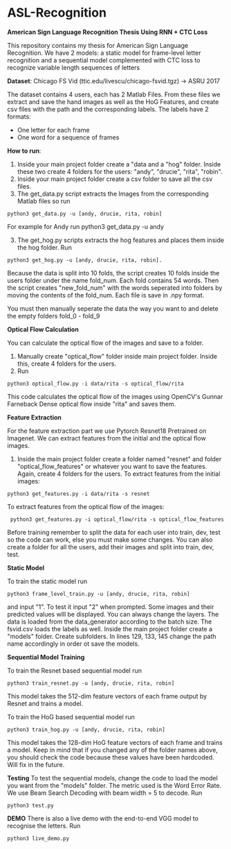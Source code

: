 # ASL-Recognition
**American Sign Language Recognition Thesis Using RNN + CTC Loss**

This repository contains my thesis for American Sign Language Recognition.
We have 2 models: a static model for frame-level letter recognition and a sequential model complemented with CTC loss to recognize variable length  sequences of letters

**Dataset**: 
Chicago FS Vid  (ttic.edu/livescu/chicago-fsvid.tgz) -> ASRU 2017

The dataset contains 4 users, each has 2 Matlab Files.
From these files we extract and save the hand images as well as the HoG Features, and create csv files with the path and the corresponding labels.
The labels have 2 formats: 
- One letter for each frame
- One word for a sequence of frames

**How to run**:
1. Inside your main project folder create a "data and a "hog" folder. Inside these two create 4 folders for the users: "andy", "drucie", "rita", "robin".
2. Inside your main project folder create a csv folder to save all the csv files.
3. The get_data.py script extracts the Images from the corresponding Matlab files so run
  ```
  python3 get_data.py -u [andy, drucie, rita, robin]
  ```
  For example for Andy run python3 get_data.py -u andy 
  
3. The get_hog.py scripts extracts the hog features and places them inside the hog folder. Run
```
python3 get_hog.py -u [andy, drucie, rita, robin].
```
 Because the data is split into 10 folds, the script creates 10 folds inside the users folder under the name fold_num. Each fold contains 54 words.
 Then the script creates "new_fold_num"  with the words seperated into folders by moving the contents of the fold_num. Each file is save in .npy format.
 
 You must then manually seperate the data the way you want to and delete the empty folders fold_0 - fold_9
 
 **Optical Flow Calculation**
 
 You can calculate the optical flow of the images and save to a folder.
 1. Manually create "optical_flow" folder inside main project folder. Inside this, create 4 folders for the users.
 2.  Run 
  ```
  python3 optical_flow.py -i data/rita -s optical_flow/rita
  ```
  This code calculates the optical flow of the images using OpenCV's Gunnar Farneback Dense optical flow inside "rita" and saves them.

 **Feature Extraction**
 
 For the feature extraction part we use Pytorch Resnet18 Pretrained on Imagenet.
 We can extract features from the initial and the optical flow images.
 1. Inside the main project folder create a folder named "resnet" and folder "optical_flow_features" or whatever you want to save the features. Again, create 4 folders for the users.
 To extract features from the initial images:
 ```
 python3 get_features.py -i data/rita -s resnet
 ```
 To extract features from the optical flow of the images:
 ```
  python3 get_features.py -i optical_flow/rita -s optical_flow_features
 ```
 Before training remember to split the data for each user into train, dev, test so the code can work, else you must make some changes.
 You can also create a folder for all the users, add their images and split into train, dev, test.
 
 **Static Model**
 
 To train the static model run 
 ```
 python3 frame_level_train.py -u [andy, drucie, rita, robin]
 ```
 and input "1". To test it input "2" when prompted. Some images and their predicted values wlll be displayed.
 You can always change the layers. The data is loaded from the data_generator according to the batch size.
 The fsvid.csv loads the labels as well. 
 Inside the main project folder create a "models" folder. Create subfolders. In lines 129, 133, 145 change the path name accordingly in order ot save the models.
 
 **Sequential Model**
 **Training**
 
 To train the Resnet based sequential model run 
 ```
 python3 train_resnet.py -u [andy, drucie, rita, robin]
 ```
This model takes the 512-dim feature vectors of each frame output by Resnet and trains a model.

To train the HoG based sequential model run 
 ```
 python3 train_hog.py -u [andy, drucie, rita, robin]
```
This model takes the 128-dim HoG feature vectors of each frame and trains a model.
Keep in mind that if you changed any of the folder names above, you should check the code because these values have been hardcoded.
Will fix in the future.

**Testing**
To test the sequential models, change the code to load the model you want from the "models" folder. The metric used is the Word Error Rate.
We use Beam Search Decoding with beam width = 5 to decode.
Run 
```
python3 test.py 
```
**DEMO**
There is also a live demo with the end-to-end VGG model to recognise the letters. Run
```
python3 live_demo.py
```


